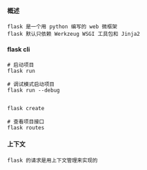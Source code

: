#### 概述

    flask 是一个用 python 编写的 web 微框架
    flask 默认只依赖 Werkzeug WSGI 工具包和 Jinja2

#### flask cli

```shell
# 启动项目
flask run

# 调试模式启动项目
flask run --debug


flask create

# 查看项目接口
flask routes
```

#### 上下文

    flask 的请求是用上下文管理来实现的

